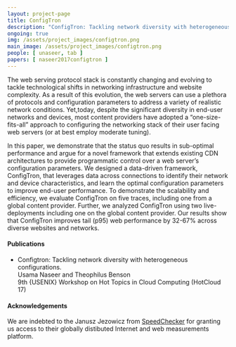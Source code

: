 ```yaml
---
layout: project-page
title: ConfigTron
description: "ConfigTron: Tackling network diversity with heterogeneous configurations."
ongoing: true
img: /assets/project_images/configtron.png
main_image: /assets/project_images/configtron.png
people: [ unaseer, tab ]
papers: [ naseer2017configtron ]
---
```


The web serving protocol stack is constantly changing and
evolving to tackle technological shifts in networking infrastructure and website complexity. As a result of this evolution, the
web servers can use a plethora of protocols and configuration
parameters to address a variety of realistic network conditions.
Yet,today, despite the significant diversity in end-user networks
and devices, most content providers have adopted a “one-size-fits-all” approach to configuring the networking stack of their
user facing web servers (or at best employ moderate tuning).

In this paper, we demonstrate that the status quo results in
sub-optimal performance and argue for a novel framework that
extends existing CDN architectures to provide programmatic
control over a web server’s configuration parameters. We designed a data-driven framework, ConfigTron, that leverages
data across connections to identify their network and device
characteristics, and learn the optimal configuration parameters
to improve end-user performance. To demonstrate the scalability and efficiency, we evaluate ConfigTron on five traces,
including one from a global content provider. Further, we analyzed ConfigTron using two live-deployments including one on
the global content provider. Our results show that ConfigTron
improves tail (p95) web performance by 32-67% across diverse
websites and networks.


#### Publications

 * Configtron: Tackling network diversity with heterogeneous configurations.<br />
   Usama Naseer and Theophilus Benson<br />
   9th {USENIX} Workshop on Hot Topics in Cloud Computing (HotCloud 17)<br />


#### Acknowledgements

We are indebted to the Janusz Jezowicz from [SpeedChecker](https://probeapi.speedchecker.com/) for granting us access to their globally distibuted Internet and web measurements platform.
